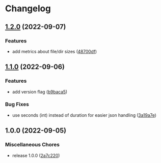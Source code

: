 # Changelog

## [1.2.0](https://github.com/soerenschneider/directory-exporter/compare/v1.1.0...v1.2.0) (2022-09-07)


### Features

* add metrics about file/dir sizes ([48700df](https://github.com/soerenschneider/directory-exporter/commit/48700df0b3f538930e46ff3838a02427fad570cf))

## [1.1.0](https://github.com/soerenschneider/directory-exporter/compare/v1.0.0...v1.1.0) (2022-09-06)


### Features

* add version flag ([b9baca5](https://github.com/soerenschneider/directory-exporter/commit/b9baca5315460f19620f8e5f1e0c2995ad924397))


### Bug Fixes

* use seconds (int) instead of duration for easier json handling ([3a19a7e](https://github.com/soerenschneider/directory-exporter/commit/3a19a7ee8131130f1fa4d522f33332f8a33c0a0f))

## 1.0.0 (2022-09-05)


### Miscellaneous Chores

* release 1.0.0 ([2a7c220](https://github.com/soerenschneider/directory-exporter/commit/2a7c220313e3cd1b8a43b1aaea6c014ce92a9fff))
